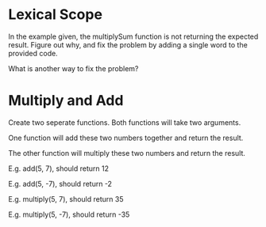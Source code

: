 # Lexical Scope

In the example given, the multiplySum function is not returning the expected result. Figure out why, and fix the problem by adding a single word to the provided code.

What is another way to fix the problem?

# Multiply and Add

Create two seperate functions. Both functions will take two arguments.

One function will add these two numbers together and return the result.

The other function will multiply these two numbers and return the result.

E.g. add(5, 7), should return 12

E.g. add(5, -7), should return -2

E.g. multiply(5, 7), should return 35

E.g. multiply(5, -7), should return -35

